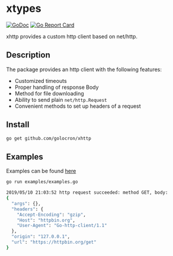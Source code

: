 # xtypes

[![GoDoc](https://godoc.org/github.com/golocron/xhttp?status.svg)](https://godoc.org/github.com/golocron/xhttp) [![Go Report Card](https://goreportcard.com/badge/github.com/golocron/xhttp)](https://goreportcard.com/report/github.com/golocron/xhttp)

xhttp provides a custom http client based on net/http.

## Description

The package provides an http client with the following features:

- Customized timeouts
- Proper handling of response Body
- Method for file downloading
- Ability to send plain `net/http.Request`
- Convenient methods to set up headers of a request


## Install

```bash
go get github.com/golocron/xhttp
```

## Examples

Examples can be found [here](examples/examples.go)

```bash
go run examples/examples.go

2019/05/10 21:03:52 http request succeeded: method GET, body:
{
  "args": {},
  "headers": {
    "Accept-Encoding": "gzip",
    "Host": "httpbin.org",
    "User-Agent": "Go-http-client/1.1"
  },
  "origin": "127.0.0.1",
  "url": "https://httpbin.org/get"
}
```
